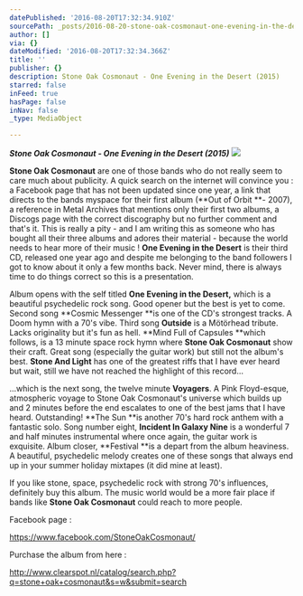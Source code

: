 ```yaml
---
datePublished: '2016-08-20T17:32:34.910Z'
sourcePath: _posts/2016-08-20-stone-oak-cosmonaut-one-evening-in-the-desert-2015.md
author: []
via: {}
dateModified: '2016-08-20T17:32:34.366Z'
title: ''
publisher: {}
description: Stone Oak Cosmonaut - One Evening in the Desert (2015)
starred: false
inFeed: true
hasPage: false
inNav: false
_type: MediaObject

---
```

_**Stone Oak Cosmonaut - One Evening in the Desert (2015)**_
![](https://the-grid-user-content.s3-us-west-2.amazonaws.com/b52d6fbd-f7e6-40ed-8f81-12898a41ecdc.jpg)

**Stone Oak Cosmonaut** are one of those bands who do not really seem to care much about publicity. A quick search on the internet will convince you : a Facebook page that has not been updated since one year, a link that directs to the bands myspace for their first album (**Out of Orbit **- 2007), a reference in Metal Archives that mentions only their first two albums, a Discogs page with the correct discography but no further comment and that's it. This is really a pity - and I am writing this as someone who has bought all their three albums and adores their material - because the world needs to hear more of their music ! **One Evening in the Desert** is their third CD, released one year ago and despite me belonging to the band followers I got to know about it only a few months back. Never mind, there is always time to do things correct so this is a presentation.

Album opens with the self titled **One Evening in the Desert,** which is a beautiful psychedelic rock song. Good opener but the best is yet to come. Second song **Cosmic Messenger **is one of the CD's strongest tracks. A Doom hymn with a 70's vibe. Third song **Outside** is a Mötörhead tribute. Lacks originality but it's fun as hell. **Mind Full of Capsules **which follows, is a 13 minute space rock hymn where **Stone Oak Cosmonaut** show their craft. Great song (especially the guitar work) but still not the album's best. **Stone And Light** has one of the greatest riffs that I have ever heard but wait, still we have not reached the highlight of this record...

...which is the next song, the twelve minute **Voyagers**. A Pink Floyd-esque, atmospheric voyage to Stone Oak Cosmonaut's universe which builds up and 2 minutes before the end escalates to one of the best jams that I have heard. Outstanding! **The Sun **is another 70's hard rock anthem with a fantastic solo. Song number eight, **Incident In Galaxy Nine** is a wonderful 7 and half minutes instrumental where once again, the guitar work is exquisite. Album closer, **Festival **is a depart from the album heaviness. A beautiful, psychedelic melody creates one of these songs that always end up in your summer holiday mixtapes (it did mine at least).

If you like stone, space, psychedelic rock with strong 70's influences, definitely buy this album. The music world would be a more fair place if bands like **Stone Oak Cosmonaut** could reach to more people.

Facebook page :

https://www.facebook.com/StoneOakCosmonaut/

Purchase the album from here :

http://www.clearspot.nl/catalog/search.php?q=stone+oak+cosmonaut&s=w&submit=search